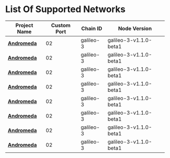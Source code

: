 # List Of Supported Networks

|Project Name|Custom Port|Chain ID|Node Version|
|------------|-----------|--------|------------|
|**[**Andromeda**](./testnet_installation/Andromeda/README.md)**|02|galileo-3|galileo-3-v1.1.0-beta1|
|**[**Andromeda**](https://github.com/hexskrt/testnet_installation/tree/main/Andromeda)**|02|galileo-3|galileo-3-v1.1.0-beta1|
|**[**Andromeda**](https://github.com/hexskrt/testnet_installation/tree/main/Andromeda)**|02|galileo-3|galileo-3-v1.1.0-beta1|
|**[**Andromeda**](https://github.com/hexskrt/testnet_installation/tree/main/Andromeda)**|02|galileo-3|galileo-3-v1.1.0-beta1|
|**[**Andromeda**](https://github.com/hexskrt/testnet_installation/tree/main/Andromeda)**|02|galileo-3|galileo-3-v1.1.0-beta1|
|**[**Andromeda**](https://github.com/hexskrt/testnet_installation/tree/main/Andromeda)**|02|galileo-3|galileo-3-v1.1.0-beta1|
|**[**Andromeda**](https://github.com/hexskrt/testnet_installation/tree/main/Andromeda)**|02|galileo-3|galileo-3-v1.1.0-beta1|
|**[**Andromeda**](https://github.com/hexskrt/testnet_installation/tree/main/Andromeda)**|02|galileo-3|galileo-3-v1.1.0-beta1|
